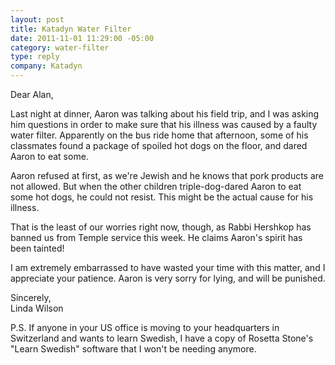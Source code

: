 ```yaml
--- 
layout: post
title: Katadyn Water Filter
date: 2011-11-01 11:29:00 -05:00
category: water-filter
type: reply
company: Katadyn
---
```


Dear Alan,

Last night at dinner, Aaron was talking about his field trip, and I was asking him questions in order to make sure that his illness was caused by a faulty water filter. Apparently on the bus ride home that afternoon, some of his classmates found a package of spoiled hot dogs on the floor, and dared Aaron to eat some.

Aaron refused at first, as we're Jewish and he knows that pork products are not allowed. But when the other children triple-dog-dared Aaron to eat some hot dogs, he could not resist. This might be the actual cause for his illness. 

That is the least of our worries right now, though, as Rabbi Hershkop has banned us from Temple service this week. He claims Aaron's spirit has been tainted!

I am extremely embarrassed to have wasted your time with this matter, and I appreciate your patience. Aaron is very sorry for lying, and will be punished.

Sincerely,  
Linda Wilson

P.S. If anyone in your US office is moving to your headquarters in Switzerland and wants to learn Swedish, I have a copy of Rosetta Stone's "Learn Swedish" software that I won't be needing anymore. 
